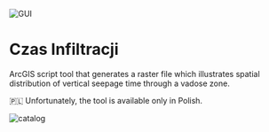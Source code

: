 ![GUI](https://user-images.githubusercontent.com/33831675/78680013-3c261d80-78eb-11ea-9e65-4adef21739ba.png)

# Czas Infiltracji

ArcGIS script tool that generates a raster file which illustrates spatial distribution of vertical seepage time through a vadose zone.


🇵🇱 Unfortunately, the tool is available only in Polish.


![catalog](https://user-images.githubusercontent.com/33831675/78680067-4fd18400-78eb-11ea-9f1f-1465c92fa3ad.png)

